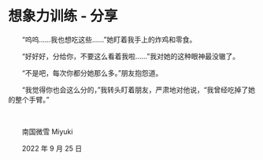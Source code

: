 # 想象力训练 - 分享

　　“呜呜……我也想吃这些……”她盯着我手上的炸鸡和零食。

　　“好好好，分给你，不要这么看着我啦……”我对她的这种眼神最没辙了。

　　“不是吧，每次你都分她那么多。”朋友抱怨道。

　　“我觉得你也会这么分的，”我转头盯着朋友，严肃地对他说，“我曾经吃掉了她的整个手臂。”

<br />


　　南国微雪 Miyuki

　　2022 年 9 月 25 日